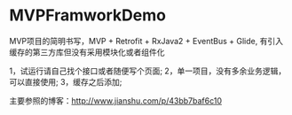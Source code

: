 # MVPFramworkDemo
MVP项目的简明书写，MVP + Retrofit + RxJava2 + EventBus + Glide, 有引入缓存的第三方库但没有采用模块化或者组件化

1，试运行请自己找个接口或者随便写个页面;
2，单一项目，没有多余业务逻辑，可以直接使用;
3，缓存之后添加;

主要参照的博客：http://www.jianshu.com/p/43bb7baf6c10
